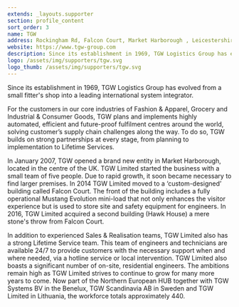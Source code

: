 ```yaml
---
extends: _layouts.supporter
section: profile_content
sort_order: 3
name: TGW
address: Rockingham Rd, Falcon Court, Market Harborough , Leicestershire LE16 7FQ, GB
website: https://www.tgw-group.com
description: Since its establishment in 1969, TGW Logistics Group has evolved from a small fitter's shop into a leading international system integrator. 
logo: /assets/img/supporters/tgw.svg
logo_thumb: /assets/img/supporters/tgw.svg
---
```


Since its establishment in 1969, TGW Logistics Group has evolved from a small fitter's shop into a leading international system integrator. 

For the customers in our core industries of Fashion & Apparel, Grocery and Industrial & Consumer Goods, TGW plans and implements highly automated, efficient and future-proof fulfilment centres around the world, solving customer’s supply chain challenges along the way. To do so, TGW builds on strong partnerships at every stage, from planning to implementation to Lifetime Services.

In January 2007, TGW opened a brand new entity in Market Harborough, located in the centre of the UK. TGW Limited started the business with a small team of five people. Due to rapid growth, it soon became necessary to find larger premises.  In 2014 TGW Limited moved to a ‘custom-designed’ building called Falcon Court. The front of the building includes a fully operational Mustang Evolution mini-load that not only enhances the visitor experience but is used to store site and safety equipment for engineers. In 2016, TGW Limited acquired a second building (Hawk House) a mere stone's throw from Falcon Court.
 
In addition to experienced Sales & Realisation teams, TGW Limited also has a strong Lifetime Service team. This team of engineers and technicians are available 24/7 to provide customers with the necessary support when and where needed, via a hotline service or local intervention. TGW Limited also boasts a significant number of on-site, residential engineers. The ambitions remain high as TGW Limited strives to continue to grow for many more years to come. Now part of the Northern European HUB together with TGW Systems BV in the Benelux, TGW Scandinavia AB in Sweden and TGW Limited in Lithuania, the workforce totals approximately 440.